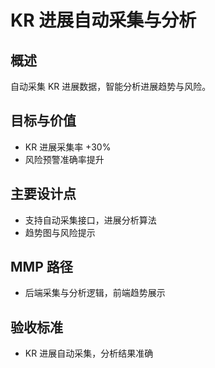 # KR 进展自动采集与分析

## 概述

自动采集 KR 进展数据，智能分析进展趋势与风险。

## 目标与价值

- KR 进展采集率 +30%
- 风险预警准确率提升

## 主要设计点

- 支持自动采集接口，进展分析算法
- 趋势图与风险提示

## MMP 路径

- 后端采集与分析逻辑，前端趋势展示

## 验收标准

- KR 进展自动采集，分析结果准确
